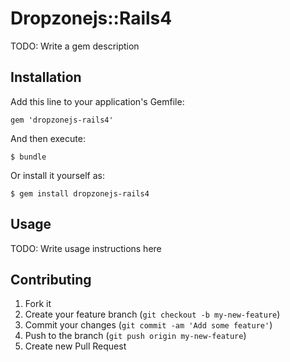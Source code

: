 # Dropzonejs::Rails4

TODO: Write a gem description

## Installation

Add this line to your application's Gemfile:

    gem 'dropzonejs-rails4'

And then execute:

    $ bundle

Or install it yourself as:

    $ gem install dropzonejs-rails4

## Usage

TODO: Write usage instructions here

## Contributing

1. Fork it
2. Create your feature branch (`git checkout -b my-new-feature`)
3. Commit your changes (`git commit -am 'Add some feature'`)
4. Push to the branch (`git push origin my-new-feature`)
5. Create new Pull Request
